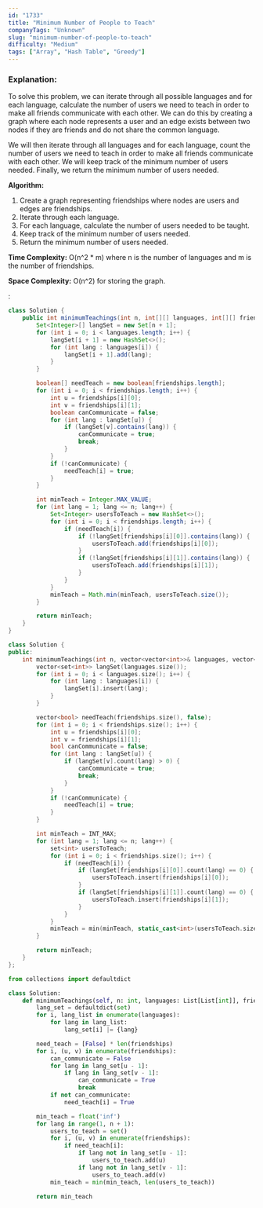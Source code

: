 ```yaml
---
id: "1733"
title: "Minimum Number of People to Teach"
companyTags: "Unknown"
slug: "minimum-number-of-people-to-teach"
difficulty: "Medium"
tags: ["Array", "Hash Table", "Greedy"]
---
```


### Explanation:
To solve this problem, we can iterate through all possible languages and for each language, calculate the number of users we need to teach in order to make all friends communicate with each other. We can do this by creating a graph where each node represents a user and an edge exists between two nodes if they are friends and do not share the common language.

We will then iterate through all languages and for each language, count the number of users we need to teach in order to make all friends communicate with each other. We will keep track of the minimum number of users needed. Finally, we return the minimum number of users needed.

**Algorithm:**
1. Create a graph representing friendships where nodes are users and edges are friendships.
2. Iterate through each language.
3. For each language, calculate the number of users needed to be taught.
4. Keep track of the minimum number of users needed.
5. Return the minimum number of users needed.

**Time Complexity:** O(n^2 * m) where n is the number of languages and m is the number of friendships.

**Space Complexity:** O(n^2) for storing the graph.

:

```java
class Solution {
    public int minimumTeachings(int n, int[][] languages, int[][] friendships) {
        Set<Integer>[] langSet = new Set[n + 1];
        for (int i = 0; i < languages.length; i++) {
            langSet[i + 1] = new HashSet<>();
            for (int lang : languages[i]) {
                langSet[i + 1].add(lang);
            }
        }

        boolean[] needTeach = new boolean[friendships.length];
        for (int i = 0; i < friendships.length; i++) {
            int u = friendships[i][0];
            int v = friendships[i][1];
            boolean canCommunicate = false;
            for (int lang : langSet[u]) {
                if (langSet[v].contains(lang)) {
                    canCommunicate = true;
                    break;
                }
            }
            if (!canCommunicate) {
                needTeach[i] = true;
            }
        }

        int minTeach = Integer.MAX_VALUE;
        for (int lang = 1; lang <= n; lang++) {
            Set<Integer> usersToTeach = new HashSet<>();
            for (int i = 0; i < friendships.length; i++) {
                if (needTeach[i]) {
                    if (!langSet[friendships[i][0]].contains(lang)) {
                        usersToTeach.add(friendships[i][0]);
                    }
                    if (!langSet[friendships[i][1]].contains(lang)) {
                        usersToTeach.add(friendships[i][1]);
                    }
                }
            }
            minTeach = Math.min(minTeach, usersToTeach.size());
        }

        return minTeach;
    }
}
```

```cpp
class Solution {
public:
    int minimumTeachings(int n, vector<vector<int>>& languages, vector<vector<int>>& friendships) {
        vector<set<int>> langSet(languages.size());
        for (int i = 0; i < languages.size(); i++) {
            for (int lang : languages[i]) {
                langSet[i].insert(lang);
            }
        }

        vector<bool> needTeach(friendships.size(), false);
        for (int i = 0; i < friendships.size(); i++) {
            int u = friendships[i][0];
            int v = friendships[i][1];
            bool canCommunicate = false;
            for (int lang : langSet[u]) {
                if (langSet[v].count(lang) > 0) {
                    canCommunicate = true;
                    break;
                }
            }
            if (!canCommunicate) {
                needTeach[i] = true;
            }
        }

        int minTeach = INT_MAX;
        for (int lang = 1; lang <= n; lang++) {
            set<int> usersToTeach;
            for (int i = 0; i < friendships.size(); i++) {
                if (needTeach[i]) {
                    if (langSet[friendships[i][0]].count(lang) == 0) {
                        usersToTeach.insert(friendships[i][0]);
                    }
                    if (langSet[friendships[i][1]].count(lang) == 0) {
                        usersToTeach.insert(friendships[i][1]);
                    }
                }
            }
            minTeach = min(minTeach, static_cast<int>(usersToTeach.size()));
        }

        return minTeach;
    }
};
```

```python
from collections import defaultdict

class Solution:
    def minimumTeachings(self, n: int, languages: List[List[int]], friendships: List[List[int]]) -> int:
        lang_set = defaultdict(set)
        for i, lang_list in enumerate(languages):
            for lang in lang_list:
                lang_set[i] |= {lang}

        need_teach = [False] * len(friendships)
        for i, (u, v) in enumerate(friendships):
            can_communicate = False
            for lang in lang_set[u - 1]:
                if lang in lang_set[v - 1]:
                    can_communicate = True
                    break
            if not can_communicate:
                need_teach[i] = True

        min_teach = float('inf')
        for lang in range(1, n + 1):
            users_to_teach = set()
            for i, (u, v) in enumerate(friendships):
                if need_teach[i]:
                    if lang not in lang_set[u - 1]:
                        users_to_teach.add(u)
                    if lang not in lang_set[v - 1]:
                        users_to_teach.add(v)
            min_teach = min(min_teach, len(users_to_teach))

        return min_teach
```